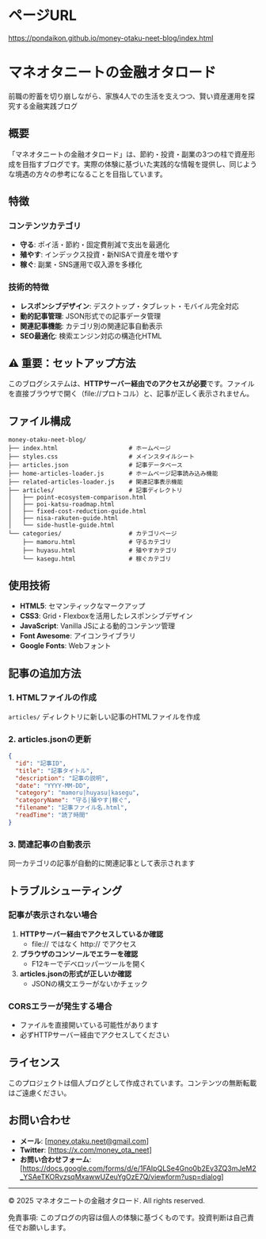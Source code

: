 # ページURL

https://pondaikon.github.io/money-otaku-neet-blog/index.html

# マネオタニートの金融オタロード

前職の貯蓄を切り崩しながら、家族4人での生活を支えつつ、賢い資産運用を探究する金融実践ブログ

## 概要

「マネオタニートの金融オタロード」は、節約・投資・副業の3つの柱で資産形成を目指すブログです。実際の体験に基づいた実践的な情報を提供し、同じような境遇の方々の参考になることを目指しています。

## 特徴

### コンテンツカテゴリ
- **守る**: ポイ活・節約・固定費削減で支出を最適化
- **殖やす**: インデックス投資・新NISAで資産を増やす
- **稼ぐ**: 副業・SNS運用で収入源を多様化

### 技術的特徴
- **レスポンシブデザイン**: デスクトップ・タブレット・モバイル完全対応
- **動的記事管理**: JSON形式での記事データ管理
- **関連記事機能**: カテゴリ別の関連記事自動表示
- **SEO最適化**: 検索エンジン対応の構造化HTML

## ⚠️ 重要：セットアップ方法

このブログシステムは、**HTTPサーバー経由でのアクセスが必要**です。ファイルを直接ブラウザで開く（file://プロトコル）と、記事が正しく表示されません。


## ファイル構成

```
money-otaku-neet-blog/
├── index.html                    # ホームページ
├── styles.css                    # メインスタイルシート
├── articles.json                 # 記事データベース
├── home-articles-loader.js       # ホームページ記事読み込み機能
├── related-articles-loader.js    # 関連記事表示機能
├── articles/                     # 記事ディレクトリ
│   ├── point-ecosystem-comparison.html
│   ├── poi-katsu-roadmap.html
│   ├── fixed-cost-reduction-guide.html
│   ├── nisa-rakuten-guide.html
│   └── side-hustle-guide.html
└── categories/                   # カテゴリページ
    ├── mamoru.html               # 守るカテゴリ
    ├── huyasu.html               # 殖やすカテゴリ
    └── kasegu.html               # 稼ぐカテゴリ
```

## 使用技術

- **HTML5**: セマンティックなマークアップ
- **CSS3**: Grid・Flexboxを活用したレスポンシブデザイン
- **JavaScript**: Vanilla JSによる動的コンテンツ管理
- **Font Awesome**: アイコンライブラリ
- **Google Fonts**: Webフォント

## 記事の追加方法

### 1. HTMLファイルの作成
`articles/` ディレクトリに新しい記事のHTMLファイルを作成

### 2. articles.jsonの更新
```json
{
  "id": "記事ID",
  "title": "記事タイトル",
  "description": "記事の説明",
  "date": "YYYY-MM-DD",
  "category": "mamoru|huyasu|kasegu",
  "categoryName": "守る|殖やす|稼ぐ",
  "filename": "記事ファイル名.html",
  "readTime": "読了時間"
}
```

### 3. 関連記事の自動表示
同一カテゴリの記事が自動的に関連記事として表示されます

## トラブルシューティング

### 記事が表示されない場合
1. **HTTPサーバー経由でアクセスしているか確認**
   - file:// ではなく http:// でアクセス
2. **ブラウザのコンソールでエラーを確認**
   - F12キーでデベロッパーツールを開く
3. **articles.jsonの形式が正しいか確認**
   - JSONの構文エラーがないかチェック

### CORSエラーが発生する場合
- ファイルを直接開いている可能性があります
- 必ずHTTPサーバー経由でアクセスしてください

## ライセンス

このプロジェクトは個人ブログとして作成されています。コンテンツの無断転載はご遠慮ください。

## お問い合わせ

- **メール**: [money.otaku.neet@gmail.com]
- **Twitter**: [https://x.com/money_ota_neet]
- **お問い合わせフォーム**: [https://docs.google.com/forms/d/e/1FAIpQLSe4Gno0b2Ev3ZQ3mJeM2_YSAeTKORvzsqMxawwUZeuYgOzE7Q/viewform?usp=dialog]

---

© 2025 マネオタニートの金融オタロード. All rights reserved.

免責事項: このブログの内容は個人の体験に基づくものです。投資判断は自己責任でお願いします。

